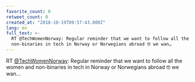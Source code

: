 ```yaml
---
favorite_count: 0
retweet_count: 0
created_at: "2018-10-19T09:57:43.000Z"
lang: en
full_text: >-
  RT @TechWomenNorway: Regular reminder that we want to follow all the women and
  non-binaries in tech in Norway or Norwegians abroad 🤓 we wan…
---
```


RT [@TechWomenNorway](https://twitter.com/TechWomenNorway): Regular reminder
that we want to follow all the women and non-binaries in tech in Norway or
Norwegians abroad 🤓 we wan…
